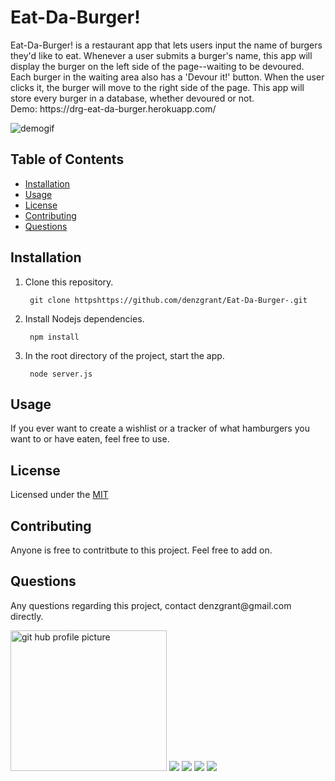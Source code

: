 
  <h1>Eat-Da-Burger!</h1>
  <p>Eat-Da-Burger! is a restaurant app that lets users input the name of burgers they'd like to eat. Whenever a user submits a burger's name, this app will display the burger on the left side of the page--waiting to be devoured. Each burger in the waiting area also has a 'Devour it!' button. When the user clicks it, the burger will move to the right side of the page. This app will store every burger in a database, whether devoured or not. 
 <br>
Demo: https://drg-eat-da-burger.herokuapp.com/
</p>
  <img src="/public/assets/css/eat_da_burger.gif" alt="demogif">  
  <h2>Table of Contents</h2>
  <ul> 
   <li><a href="#Installation">Installation</a></li> 
   <li><a href="#Usage">Usage</a></li>   
   <li><a href="#License">License</a></li>   
   <li><a href="#Contributing">Contributing</a></li>   
   <li><a href="#Questions">Questions</a></li>                         
  </ul>
  <h2 id="Installation">Installation</h2>
    <ol>
<li>Clone this repository.<pre><code> git <span class="hljs-keyword">clone</span> <span class="hljs-title">https</span>https://github.com/denzgrant/Eat-Da-Burger-.git
</code></pre></li>
<li>Install Nodejs dependencies.<pre><code> npm <span class="hljs-keyword">install</span>
</code></pre></li>
<li>In the root directory of the project, start the app.<pre><code> <span class="hljs-keyword">node</span> <span class="hljs-title">server</span>.js
</code></pre></li>
</ol>
  <p></p>
  <h2 id="Usage">Usage</h2>
  <p>If you ever want to create a wishlist or a tracker of what hamburgers you want to or have eaten, feel free to use.</p> 
  <h2 id="License">License</h2>
  <p>Licensed under the <a href="./LICENSE">MIT</a></p>
  <h2 id="Contributing">Contributing</h2>
  <p>Anyone is free to contritbute to this project. Feel free to add on. </p>
  <h2 id="Questions">Questions</h2>
  <p style="strong">Any questions regarding this project, contact denzgrant@gmail.com directly.</p> 
  <img src="https://avatars.githubusercontent.com/u/58059554?" alt="git hub profile picture" height="225" width="250">
  <img src="https://img.shields.io/badge/Node-12.16.3-brightgreen">
  <img src="https://img.shields.io/badge/-JavaScript-brightgreen">
  <img src="https://img.shields.io/github/followers/denzgrant?label=follow&style=social">
  <img src="https://img.shields.io/github/last-commit/denzgrant/Eat-Da-Burger-">
  
